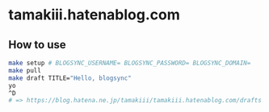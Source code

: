 # tamakiii.hatenablog.com

## How to use
```sh
make setup # BLOGSYNC_USERNAME= BLOGSYNC_PASSWORD= BLOGSYNC_DOMAIN=
make pull
make draft TITLE="Hello, blogsync"
yo
^D
# => https://blog.hatena.ne.jp/tamakiii/tamakiii.hatenablog.com/drafts
```
